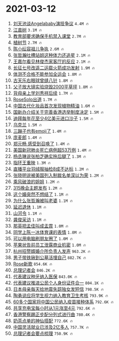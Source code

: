 # 2021-03-12

1. [刘天池谈Angelababy演技争议](https://s.weibo.com/weibo?q=%23%E5%88%98%E5%A4%A9%E6%B1%A0%E8%B0%88Angelababy%E6%BC%94%E6%8A%80%E4%BA%89%E8%AE%AE%23&Refer=top) `4.4M 🔥`
1. [江直树](https://s.weibo.com/weibo?q=%23%E6%B1%9F%E7%9B%B4%E6%A0%91%23&Refer=top) `3.1M 🔥`
1. [教育部要求确保手机禁入课堂](https://s.weibo.com/weibo?q=%23%E6%95%99%E8%82%B2%E9%83%A8%E8%A6%81%E6%B1%82%E7%A1%AE%E4%BF%9D%E6%89%8B%E6%9C%BA%E7%A6%81%E5%85%A5%E8%AF%BE%E5%A0%82%23&Refer=top) `2.7M 🔥`
1. [植树节](https://s.weibo.com/weibo?q=%E6%A4%8D%E6%A0%91%E8%8A%82&Refer=top) `2.7M 🔥`
1. [陈小纭容祖儿争执](https://s.weibo.com/weibo?q=%E9%99%88%E5%B0%8F%E7%BA%AD%E5%AE%B9%E7%A5%96%E5%84%BF%E4%BA%89%E6%89%A7&Refer=top) `2.6M 🔥`
1. [张哲瀚吐槽站姐这种体力还追星](https://s.weibo.com/weibo?q=%23%E5%BC%A0%E5%93%B2%E7%80%9A%E5%90%90%E6%A7%BD%E7%AB%99%E5%A7%90%E8%BF%99%E7%A7%8D%E4%BD%93%E5%8A%9B%E8%BF%98%E8%BF%BD%E6%98%9F%23&Refer=top) `2.1M 🔥`
1. [王嘉尔看见林俊杰家客厅的反应](https://s.weibo.com/weibo?q=%E7%8E%8B%E5%98%89%E5%B0%94%E7%9C%8B%E8%A7%81%E6%9E%97%E4%BF%8A%E6%9D%B0%E5%AE%B6%E5%AE%A2%E5%8E%85%E7%9A%84%E5%8F%8D%E5%BA%94&Refer=top) `2.1M 🔥`
1. [长征七号改遥二运载火箭成功发射](https://s.weibo.com/weibo?q=%23%E9%95%BF%E5%BE%81%E4%B8%83%E5%8F%B7%E6%94%B9%E9%81%A5%E4%BA%8C%E8%BF%90%E8%BD%BD%E7%81%AB%E7%AE%AD%E6%88%90%E5%8A%9F%E5%8F%91%E5%B0%84%23&Refer=top) `1.9M 🔥`
1. [体测不合格不能参加全运会](https://s.weibo.com/weibo?q=%23%E4%BD%93%E6%B5%8B%E4%B8%8D%E5%90%88%E6%A0%BC%E4%B8%8D%E8%83%BD%E5%8F%82%E5%8A%A0%E5%85%A8%E8%BF%90%E4%BC%9A%23&Refer=top) `1.8M 🔥`
1. [古天乐右眼球曾缝八针](https://s.weibo.com/weibo?q=%E5%8F%A4%E5%A4%A9%E4%B9%90%E5%8F%B3%E7%9C%BC%E7%90%83%E6%9B%BE%E7%BC%9D%E5%85%AB%E9%92%88&Refer=top) `1.8M 🔥`
1. [父子放大镜实验烧毁2000平草坪](https://s.weibo.com/weibo?q=%23%E7%88%B6%E5%AD%90%E6%94%BE%E5%A4%A7%E9%95%9C%E5%AE%9E%E9%AA%8C%E7%83%A7%E6%AF%812000%E5%B9%B3%E8%8D%89%E5%9D%AA%23&Refer=top) `1.8M 🔥`
1. [背母亲上学刘秀祥后续](https://s.weibo.com/weibo?q=%E8%83%8C%E6%AF%8D%E4%BA%B2%E4%B8%8A%E5%AD%A6%E5%88%98%E7%A7%80%E7%A5%A5%E5%90%8E%E7%BB%AD&Refer=top) `1.7M 🔥`
1. [RoseSolo出道](https://s.weibo.com/weibo?q=RoseSolo%E5%87%BA%E9%81%93&Refer=top) `1.7M 🔥`
1. [中国古代化妆品首次发现植物精油](https://s.weibo.com/weibo?q=%23%E4%B8%AD%E5%9B%BD%E5%8F%A4%E4%BB%A3%E5%8C%96%E5%A6%86%E5%93%81%E9%A6%96%E6%AC%A1%E5%8F%91%E7%8E%B0%E6%A4%8D%E7%89%A9%E7%B2%BE%E6%B2%B9%23&Refer=top) `1.6M 🔥`
1. [国新办介绍关于完善香港选举制度决定](https://s.weibo.com/weibo?q=%23%E5%9B%BD%E6%96%B0%E5%8A%9E%E4%BB%8B%E7%BB%8D%E5%85%B3%E4%BA%8E%E5%AE%8C%E5%96%84%E9%A6%99%E6%B8%AF%E9%80%89%E4%B8%BE%E5%88%B6%E5%BA%A6%E5%86%B3%E5%AE%9A%23&Refer=top) `1.5M 🔥`
1. [迪拜每年花至少4亿美元进口沙子](https://s.weibo.com/weibo?q=%E8%BF%AA%E6%8B%9C%E6%AF%8F%E5%B9%B4%E8%8A%B1%E8%87%B3%E5%B0%914%E4%BA%BF%E7%BE%8E%E5%85%83%E8%BF%9B%E5%8F%A3%E6%B2%99%E5%AD%90&Refer=top) `1.5M 🔥`
1. [乌克兰](https://s.weibo.com/weibo?q=%E4%B9%8C%E5%85%8B%E5%85%B0&Refer=top) `1.5M 🔥`
1. [三蹦子也有emoji了](https://s.weibo.com/weibo?q=%23%E4%B8%89%E8%B9%A6%E5%AD%90%E4%B9%9F%E6%9C%89emoji%E4%BA%86%23&Refer=top) `1.4M 🔥`
1. [庞麦郎](https://s.weibo.com/weibo?q=%E5%BA%9E%E9%BA%A6%E9%83%8E&Refer=top) `1.4M 🔥`
1. [郑元畅 感受到召唤了](https://s.weibo.com/weibo?q=%E9%83%91%E5%85%83%E7%95%85%20%E6%84%9F%E5%8F%97%E5%88%B0%E5%8F%AC%E5%94%A4%E4%BA%86&Refer=top) `1.4M 🔥`
1. [美国新冠肺炎死亡病例超53万例](https://s.weibo.com/weibo?q=%23%E7%BE%8E%E5%9B%BD%E6%96%B0%E5%86%A0%E8%82%BA%E7%82%8E%E6%AD%BB%E4%BA%A1%E7%97%85%E4%BE%8B%E8%B6%8553%E4%B8%87%E4%BE%8B%23&Refer=top) `1.4M 🔥`
1. [杨丞琳说张柏芝确实拖后腿了](https://s.weibo.com/weibo?q=%E6%9D%A8%E4%B8%9E%E7%90%B3%E8%AF%B4%E5%BC%A0%E6%9F%8F%E8%8A%9D%E7%A1%AE%E5%AE%9E%E6%8B%96%E5%90%8E%E8%85%BF%E4%BA%86&Refer=top) `1.3M 🔥`
1. [指环王重映](https://s.weibo.com/weibo?q=%E6%8C%87%E7%8E%AF%E7%8E%8B%E9%87%8D%E6%98%A0&Refer=top) `1.3M 🔥`
1. [直播平台羽绒服抽检8成不达标](https://s.weibo.com/weibo?q=%23%E7%9B%B4%E6%92%AD%E5%B9%B3%E5%8F%B0%E7%BE%BD%E7%BB%92%E6%9C%8D%E6%8A%BD%E6%A3%808%E6%88%90%E4%B8%8D%E8%BE%BE%E6%A0%87%23&Refer=top) `1.2M 🔥`
1. [张晓明说被美国列入制裁名单深以为荣](https://s.weibo.com/weibo?q=%23%E5%BC%A0%E6%99%93%E6%98%8E%E8%AF%B4%E8%A2%AB%E7%BE%8E%E5%9B%BD%E5%88%97%E5%85%A5%E5%88%B6%E8%A3%81%E5%90%8D%E5%8D%95%E6%B7%B1%E4%BB%A5%E4%B8%BA%E8%8D%A3%23&Refer=top) `1.2M 🔥`
1. [乘风破浪的姐姐](https://s.weibo.com/weibo?q=%E4%B9%98%E9%A3%8E%E7%A0%B4%E6%B5%AA%E7%9A%84%E5%A7%90%E5%A7%90&Refer=top) `1.2M 🔥`
1. [315晚会主题发布](https://s.weibo.com/weibo?q=%23315%E6%99%9A%E4%BC%9A%E4%B8%BB%E9%A2%98%E5%8F%91%E5%B8%83%23&Refer=top) `1.2M 🔥`
1. [这个婚突然不想结了](https://s.weibo.com/weibo?q=%23%E8%BF%99%E4%B8%AA%E5%A9%9A%E7%AA%81%E7%84%B6%E4%B8%8D%E6%83%B3%E7%BB%93%E4%BA%86%23&Refer=top) `1.1M 🔥`
1. [为什么张哲瀚被叫老婆](https://s.weibo.com/weibo?q=%23%E4%B8%BA%E4%BB%80%E4%B9%88%E5%BC%A0%E5%93%B2%E7%80%9A%E8%A2%AB%E5%8F%AB%E8%80%81%E5%A9%86%23&Refer=top) `1.1M 🔥`
1. [延迟退休](https://s.weibo.com/weibo?q=%23%E5%BB%B6%E8%BF%9F%E9%80%80%E4%BC%91%23&Refer=top) `1.1M 🔥`
1. [山河令](https://s.weibo.com/weibo?q=%E5%B1%B1%E6%B2%B3%E4%BB%A4&Refer=top) `1.1M 🔥`
1. [龚俊采访](https://s.weibo.com/weibo?q=%E9%BE%9A%E4%BF%8A%E9%87%87%E8%AE%BF&Refer=top) `1.1M 🔥`
1. [那英把孟佳叫成孟霏](https://s.weibo.com/weibo?q=%23%E9%82%A3%E8%8B%B1%E6%8A%8A%E5%AD%9F%E4%BD%B3%E5%8F%AB%E6%88%90%E5%AD%9F%E9%9C%8F%23&Refer=top) `1.0M 🔥`
1. [同学上陈一冰体育课的表情](https://s.weibo.com/weibo?q=%23%E5%90%8C%E5%AD%A6%E4%B8%8A%E9%99%88%E4%B8%80%E5%86%B0%E4%BD%93%E8%82%B2%E8%AF%BE%E7%9A%84%E8%A1%A8%E6%83%85%23&Refer=top) `1.0M 🔥`
1. [可以用电脑刷朋友圈了](https://s.weibo.com/weibo?q=%23%E5%8F%AF%E4%BB%A5%E7%94%A8%E7%94%B5%E8%84%91%E5%88%B7%E6%9C%8B%E5%8F%8B%E5%9C%88%E4%BA%86%23&Refer=top) `1.0M 🔥`
1. [苹果状告前员工泄露商业机密](https://s.weibo.com/weibo?q=%E8%8B%B9%E6%9E%9C%E7%8A%B6%E5%91%8A%E5%89%8D%E5%91%98%E5%B7%A5%E6%B3%84%E9%9C%B2%E5%95%86%E4%B8%9A%E6%9C%BA%E5%AF%86&Refer=top) `1.0M 🔥`
1. [杭州招赘婿婚介所负责人发声](https://s.weibo.com/weibo?q=%23%E6%9D%AD%E5%B7%9E%E6%8B%9B%E8%B5%98%E5%A9%BF%E5%A9%9A%E4%BB%8B%E6%89%80%E8%B4%9F%E8%B4%A3%E4%BA%BA%E5%8F%91%E5%A3%B0%23&Refer=top) `963.2K 🔥`
1. [男子带铁锹到公墓活埋自己](https://s.weibo.com/weibo?q=%E7%94%B7%E5%AD%90%E5%B8%A6%E9%93%81%E9%94%B9%E5%88%B0%E5%85%AC%E5%A2%93%E6%B4%BB%E5%9F%8B%E8%87%AA%E5%B7%B1&Refer=top) `882.7K 🔥`
1. [Rose新歌](https://s.weibo.com/weibo?q=%23Rose%E6%96%B0%E6%AD%8C%23&Refer=top) `854.6K 🔥`
1. [总理记者会](https://s.weibo.com/weibo?q=%23%E6%80%BB%E7%90%86%E8%AE%B0%E8%80%85%E4%BC%9A%23&Refer=top) `846.2K 🔥`
1. [代表建议种牙纳入医保](https://s.weibo.com/weibo?q=%23%E4%BB%A3%E8%A1%A8%E5%BB%BA%E8%AE%AE%E7%A7%8D%E7%89%99%E7%BA%B3%E5%85%A5%E5%8C%BB%E4%BF%9D%23&Refer=top) `843.0K 🔥`
1. [代表建议推进公民个人身份证件合一](https://s.weibo.com/weibo?q=%23%E4%BB%A3%E8%A1%A8%E5%BB%BA%E8%AE%AE%E6%8E%A8%E8%BF%9B%E5%85%AC%E6%B0%91%E4%B8%AA%E4%BA%BA%E8%BA%AB%E4%BB%BD%E8%AF%81%E4%BB%B6%E5%90%88%E4%B8%80%23&Refer=top) `804.1K 🔥`
1. [日本母亲每天给地震失踪独女发短信](https://s.weibo.com/weibo?q=%23%E6%97%A5%E6%9C%AC%E6%AF%8D%E4%BA%B2%E6%AF%8F%E5%A4%A9%E7%BB%99%E5%9C%B0%E9%9C%87%E5%A4%B1%E8%B8%AA%E7%8B%AC%E5%A5%B3%E5%8F%91%E7%9F%AD%E4%BF%A1%23&Refer=top) `798.5K 🔥`
1. [陶勇说应将学生视力纳入教育卫生考核](https://s.weibo.com/weibo?q=%E9%99%B6%E5%8B%87%E8%AF%B4%E5%BA%94%E5%B0%86%E5%AD%A6%E7%94%9F%E8%A7%86%E5%8A%9B%E7%BA%B3%E5%85%A5%E6%95%99%E8%82%B2%E5%8D%AB%E7%94%9F%E8%80%83%E6%A0%B8&Refer=top) `793.9K 🔥`
1. [60多个国家将中国公民纳入疫苗接种体系](https://s.weibo.com/weibo?q=60%E5%A4%9A%E4%B8%AA%E5%9B%BD%E5%AE%B6%E5%B0%86%E4%B8%AD%E5%9B%BD%E5%85%AC%E6%B0%91%E7%BA%B3%E5%85%A5%E7%96%AB%E8%8B%97%E6%8E%A5%E7%A7%8D%E4%BD%93%E7%B3%BB&Refer=top) `792.6K 🔥`
1. [共享充电宝每小时从1元涨至4元](https://s.weibo.com/weibo?q=%23%E5%85%B1%E4%BA%AB%E5%85%85%E7%94%B5%E5%AE%9D%E6%AF%8F%E5%B0%8F%E6%97%B6%E4%BB%8E1%E5%85%83%E6%B6%A8%E8%87%B34%E5%85%83%23&Refer=top) `792.6K 🔥`
1. [香港警察踢正步配分列式进行曲](https://s.weibo.com/weibo?q=%23%E9%A6%99%E6%B8%AF%E8%AD%A6%E5%AF%9F%E8%B8%A2%E6%AD%A3%E6%AD%A5%E9%85%8D%E5%88%86%E5%88%97%E5%BC%8F%E8%BF%9B%E8%A1%8C%E6%9B%B2%23&Refer=top) `780.4K 🔥`
1. [奶茶点单的神仙搭配](https://s.weibo.com/weibo?q=%23%E5%A5%B6%E8%8C%B6%E7%82%B9%E5%8D%95%E7%9A%84%E7%A5%9E%E4%BB%99%E6%90%AD%E9%85%8D%23&Refer=top) `772.6K 🔥`
1. [中国灵活就业已涉及2亿多人](https://s.weibo.com/weibo?q=%23%E4%B8%AD%E5%9B%BD%E7%81%B5%E6%B4%BB%E5%B0%B1%E4%B8%9A%E5%B7%B2%E6%B6%89%E5%8F%8A2%E4%BA%BF%E5%A4%9A%E4%BA%BA%23&Refer=top) `757.7K 🔥`
1. [总理记者会要点梳理](https://s.weibo.com/weibo?q=%23%E6%80%BB%E7%90%86%E8%AE%B0%E8%80%85%E4%BC%9A%E8%A6%81%E7%82%B9%E6%A2%B3%E7%90%86%23&Refer=top) `750.9K 🔥`
